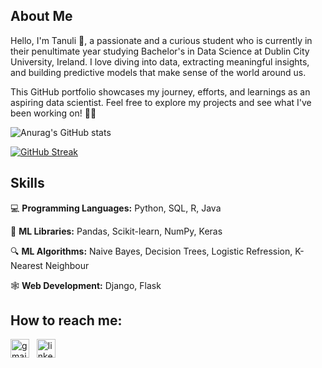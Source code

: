 ## About Me

Hello, I'm Tanuli 👋, a passionate and a curious student who is currently in their penultimate year studying Bachelor's in Data Science at Dublin City University, Ireland. I love diving into data, extracting meaningful insights, and building predictive models that make sense of the world around us.

This GitHub portfolio showcases my journey, efforts, and learnings as an aspiring data scientist. Feel free to explore my projects and see what I've been working on! 🧚‍♀️

<!-- ### What you'll find here:  
📂 Projects showcasing my skills in Python, machine learning, and web development.  
🔍 Explorations into sentiment analysis, deepfakes, and generative AI.  
✨ A mix of practical implementations and experiments reflecting my curiosity and creativity.  -->



![Anurag's GitHub stats](https://github-readme-stats.vercel.app/api?username=tanuu1011\&rank_icon=github&show_icons=true)

[![GitHub Streak](https://streak-stats.demolab.com/?user=tanuu1011)](https://git.io/streak-stats)

<!-- ![GitHub streak stats](https://streak-stats.demolab.com/?user=tanuu1011)  -->


## Skills
💻 **Programming Languages:** Python, SQL, R, Java     

📖 **ML Libraries:** Pandas, Scikit-learn, NumPy, Keras    

🔍 **ML Algorithms:** Naive Bayes, Decision Trees, Logistic Refression, K-Nearest Neighbour 

🕸️ **Web Development:** Django, Flask


## How to reach me:

[<img src='https://upload.wikimedia.org/wikipedia/commons/7/7e/Gmail_icon_%282020%29.svg' alt='gmail' height='30'>](mailto:tanuli.dinethma@gmail.com)  &nbsp; [<img src='https://upload.wikimedia.org/wikipedia/commons/0/01/LinkedIn_Logo.svg' alt='linkedin' height='30'>](https://www.linkedin.com/in/tanuliliyanage/)



<!-- ## How to reach me:

[<img src='https://cdn.jsdelivr.net/npm/simple-icons@3.0.1/icons/gmail.svg' alt='gmail' height='30'>](mailto:tanuli.dinethma@gmail.com)  &nbsp; [<img src='https://cdn.jsdelivr.net/npm/simple-icons@3.0.1/icons/linkedin.svg' alt='linkedin' height='30'>](https://www.linkedin.com/in/https://www.linkedin.com/in/tanuliliyanage//) -->
